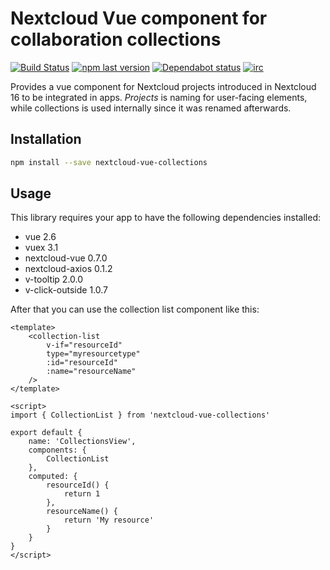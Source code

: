 # Nextcloud Vue component for collaboration collections

[![Build Status](https://img.shields.io/travis/juliushaertl/nextcloud-vue-collections.svg?style=flat-square)](https://travis-ci.org/juliushaertl/nextcloud-vue-collections) [![npm last version](https://img.shields.io/npm/v/nextcloud-vue-collections.svg?style=flat-square)](https://www.npmjs.com/package/nextcloud-vue-collections) [![Dependabot status](https://img.shields.io/badge/Dependabot-enabled-brightgreen.svg?longCache=true&style=flat-square&logo=dependabot)](https://dependabot.com) [![irc](https://img.shields.io/badge/IRC-%23nextcloud--dev%20on%20freenode-blue.svg?style=flat-square)](https://webchat.freenode.net/?channels=nextcloud-dev)

Provides a vue component for Nextcloud projects introduced in Nextcloud 16 to be integrated in apps. *Projects* is naming for user-facing elements, while collections is used internally since it was renamed afterwards.

## Installation

```sh
npm install --save nextcloud-vue-collections
```


## Usage

This library requires your app to have the following dependencies installed:

- vue 2.6
- vuex 3.1
- nextcloud-vue 0.7.0
- nextcloud-axios 0.1.2
- v-tooltip 2.0.0
- v-click-outside 1.0.7

After that you can use the collection list component like this:

```vue
<template>
	<collection-list 
		v-if="resourceId" 
		type="myresourcetype" 
		:id="resourceId" 
		:name="resourceName" 
	/>
</template>

<script>
import { CollectionList } from 'nextcloud-vue-collections'

export default {
    name: 'CollectionsView',
    components: {
        CollectionList
    },
    computed: {
        resourceId() {
            return 1
        },
        resourceName() {
            return 'My resource'
        }
    }
}
</script>
```
